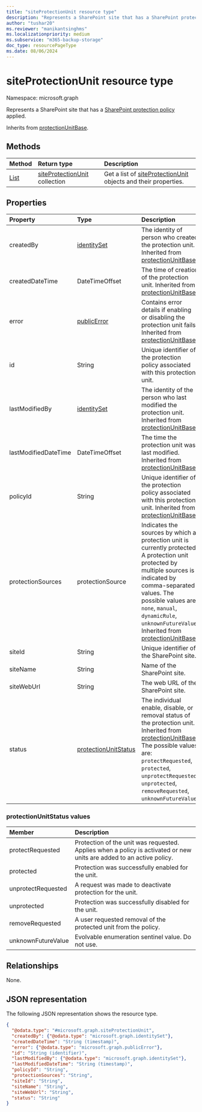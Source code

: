 ```yaml
---
title: "siteProtectionUnit resource type"
description: "Represents a SharePoint site that has a SharePoint protection policy applied."
author: "tushar20"
ms.reviewer: "manikantsinghms"
ms.localizationpriority: medium
ms.subservice: "m365-backup-storage"
doc_type: resourcePageType
ms.date: 08/06/2024
---
```


# siteProtectionUnit resource type

Namespace: microsoft.graph

Represents a SharePoint site that has a [SharePoint protection policy](sharepointprotectionpolicy.md) applied.

Inherits from [protectionUnitBase](../resources/protectionunitbase.md).

## Methods

|Method|Return type|Description|
|:---|:---|:---|
|[List](../api/backuprestoreroot-list-siteprotectionunits.md)|[siteProtectionUnit](../resources/siteprotectionunit.md) collection|Get a list of [siteProtectionUnit](../resources/siteprotectionunit.md) objects and their properties.|

## Properties

|Property|Type|Description|
|:---|:---|:---|
|createdBy|[identitySet](../resources/identityset.md)|The identity of person who created the protection unit. Inherited from [protectionUnitBase](../resources/protectionunitbase.md).|
|createdDateTime|DateTimeOffset|The time of creation of the protection unit. Inherited from [protectionUnitBase](../resources/protectionunitbase.md).|
|error|[publicError](../resources/publicerror.md)|Contains error details if enabling or disabling the protection unit fails. Inherited from [protectionUnitBase](../resources/protectionunitbase.md).|
|id|String|Unique identifier of the protection policy associated with this protection unit.|
|lastModifiedBy|[identitySet](../resources/identityset.md)|The identity of the person who last modified the protection unit. Inherited from [protectionUnitBase](../resources/protectionunitbase.md).|
|lastModifiedDateTime|DateTimeOffset|The time the protection unit was last modified. Inherited from [protectionUnitBase](../resources/protectionunitbase.md).|
|policyId|String|Unique identifier of the protection policy associated with this protection unit. Inherited from [protectionUnitBase](../resources/protectionunitbase.md).|
|protectionSources|protectionSource|Indicates the sources by which a protection unit is currently protected. A protection unit protected by multiple sources is indicated by comma-separated values. The possible values are: `none`, `manual`, `dynamicRule`, `unknownFutureValue`. Inherited from [protectionUnitBase](../resources/protectionunitbase.md).|
|siteId|String|Unique identifier of the SharePoint site.|
|siteName|String|Name of the SharePoint site.|
|siteWebUrl|String|The web URL of the SharePoint site.|
|status|[protectionUnitStatus](../resources/protectionunitbase.md#protectionunitstatus-values)|The individual enable, disable, or removal status of the protection unit. Inherited from [protectionUnitBase](../resources/protectionunitbase.md). The possible values are: `protectRequested`, `protected`, `unprotectRequested`, `unprotected`, `removeRequested`, `unknownFutureValue`.|

### protectionUnitStatus values

|Member | Description |
|:------|:------------|
|protectRequested | Protection of the unit was requested. Applies when a policy is activated or new units are added to an active policy.|
|protected | Protection was successfully enabled for the unit.|
|unprotectRequested |A request was made to deactivate protection for the unit.|
|unprotected | Protection was successfully disabled for the unit.|
|removeRequested |A user requested removal of the protected unit from the policy. |
|unknownFutureValue | Evolvable enumeration sentinel value. Do not use.|

## Relationships

None.

## JSON representation

The following JSON representation shows the resource type.
<!-- {
  "blockType": "resource",
  "keyProperty": "id",
  "@odata.type": "microsoft.graph.siteProtectionUnit",
  "baseType": "microsoft.graph.protectionUnitBase",
  "openType": false
}
-->
``` json
{
  "@odata.type": "#microsoft.graph.siteProtectionUnit",
  "createdBy": {"@odata.type": "microsoft.graph.identitySet"},
  "createdDateTime": "String (timestamp)",
  "error": {"@odata.type": "microsoft.graph.publicError"},
  "id": "String (identifier)",
  "lastModifiedBy": {"@odata.type": "microsoft.graph.identitySet"},
  "lastModifiedDateTime": "String (timestamp)",
  "policyId": "String",
  "protectionSources": "String",
  "siteId": "String",
  "siteName": "String",
  "siteWebUrl": "String",
  "status": "String"
}
```

